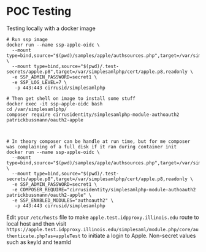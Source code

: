 









# POC Testing

Testing locally with a docker image

```
# Run ssp image
docker run --name ssp-apple-oidc \
  --mount type=bind,source="$(pwd)/samples/apple/authsources.php",target=/var/simplesamlphp/config/authsources.php,readonly \
  --mount type=bind,source="$(pwd)/.test-secrets/apple.p8",target=/var/simplesamlphp/cert/apple.p8,readonly \
  -e SSP_ADMIN_PASSWORD=secret1 \
  -e SSP_LOG_LEVEL=7 \
   -p 443:443 cirrusid/simplesamlphp

# Then get shell on image to install some stuff
docker exec -it ssp-apple-oidc bash
cd /var/simplesamlphp/
composer require cirrusidentity/simplesamlphp-module-authoauth2 patrickbussmann/oauth2-apple



# In theory composer can be handle at run time, but for me composer was complaining of a full disk if it ran during container init
docker run --name ssp-apple-oidc \
  --mount type=bind,source="$(pwd)/samples/apple/authsources.php",target=/var/simplesamlphp/config/authsources.php,readonly \
  --mount type=bind,source="$(pwd)/.test-secrets/apple.p8",target=/var/simplesamlphp/cert/apple.p8,readonly \
  -e SSP_ADMIN_PASSWORD=secret1 \
  -e COMPOSER_REQUIRE="cirrusidentity/simplesamlphp-module-authoauth2 patrickbussmann/oauth2-apple" \
  -e SSP_ENABLED_MODULES="authoauth2" \
   -p 443:443 cirrusid/simplesamlphp
```

Edit your `/etc/hosts` file to make `apple.test.idpproxy.illinois.edu` route to local host and then visit
 `https://apple.test.idpproxy.illinois.edu/simplesaml/module.php/core/authenticate.php?as=appleTest` to
initiate a login to Apple. Non-secret values such as keyId and teamId